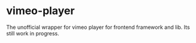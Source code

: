 # vimeo-player

The unofficial wrapper for vimeo player for frontend framework and lib. Its still work in progress.